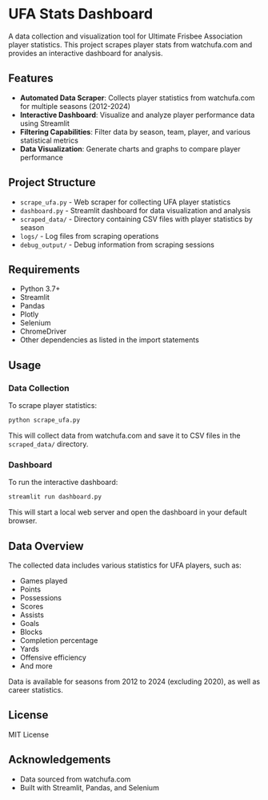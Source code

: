 # UFA Stats Dashboard

A data collection and visualization tool for Ultimate Frisbee Association player statistics. This project scrapes player stats from watchufa.com and provides an interactive dashboard for analysis.

## Features

- **Automated Data Scraper**: Collects player statistics from watchufa.com for multiple seasons (2012-2024)
- **Interactive Dashboard**: Visualize and analyze player performance data using Streamlit
- **Filtering Capabilities**: Filter data by season, team, player, and various statistical metrics
- **Data Visualization**: Generate charts and graphs to compare player performance

## Project Structure

- `scrape_ufa.py` - Web scraper for collecting UFA player statistics
- `dashboard.py` - Streamlit dashboard for data visualization and analysis
- `scraped_data/` - Directory containing CSV files with player statistics by season
- `logs/` - Log files from scraping operations
- `debug_output/` - Debug information from scraping sessions

## Requirements

- Python 3.7+
- Streamlit
- Pandas
- Plotly
- Selenium
- ChromeDriver
- Other dependencies as listed in the import statements

## Usage

### Data Collection

To scrape player statistics:

```bash
python scrape_ufa.py
```

This will collect data from watchufa.com and save it to CSV files in the `scraped_data/` directory.

### Dashboard

To run the interactive dashboard:

```bash
streamlit run dashboard.py
```

This will start a local web server and open the dashboard in your default browser.

## Data Overview

The collected data includes various statistics for UFA players, such as:
- Games played
- Points
- Possessions
- Scores
- Assists
- Goals
- Blocks
- Completion percentage
- Yards
- Offensive efficiency
- And more

Data is available for seasons from 2012 to 2024 (excluding 2020), as well as career statistics.

## License

MIT License 

## Acknowledgements

- Data sourced from watchufa.com
- Built with Streamlit, Pandas, and Selenium 